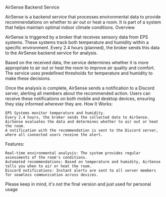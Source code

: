 AirSense Backend Service

AirSense is a backend service that processes environmental data to provide recommendations on whether to air out or heat a room. It is part of a system that helps maintain optimal indoor climate conditions.
Overview

AirSense is triggered by a broker that receives sensory data from EPS systems. These systems track both temperature and humidity within a specific environment. Every 2.4 hours (planned), the broker sends this data to the AirSense backend service for analysis.

Based on the received data, the service determines whether it is more appropriate to air out or heat the room to improve air quality and comfort. The service uses predefined thresholds for temperature and humidity to make these decisions.

Once the analysis is complete, AirSense sends a notification to a Discord server, alerting all members about the recommended action. Users can receive these notifications on both mobile and desktop devices, ensuring they stay informed wherever they are.
How It Works:

    EPS Systems monitor temperature and humidity.
    Every 2.4 hours, the broker sends the collected data to AirSense.
    AirSense evaluates the data and determines whether to air out or heat the room.
    A notification with the recommendation is sent to the Discord server, where all connected users receive the alert.

Features:

    Real-time environmental analysis: The system provides regular assessments of the room's conditions.
    Automated recommendations: Based on temperature and humidity, AirSense tells you when to air or heat the room.
    Discord notifications: Instant alerts are sent to all server members for seamless communication across devices.

Please keep in mind, it's not the final version and just used for personal usage
